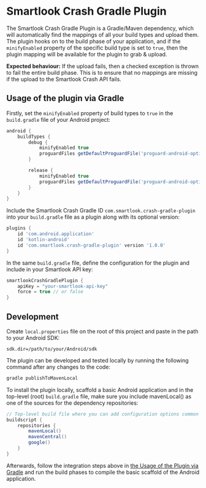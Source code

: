 # Smartlook Crash Gradle Plugin

The Smartlook Crash Gradle Plugin is a Gradle/Maven dependency, which will automatically find the mappings of all your build types and upload them.
The plugin hooks on to the build phase of your application, and if the `minifyEnabled` property of the specific build type is set to `true`,
then the plugin mapping will be available for the plugin to grab & upload.

**Expected behaviour:**
If the upload fails, then a checked exception is thrown to fail the entire build phase. This is to ensure that no mappings are missing if the upload
to the Smartlook Crash API fails.

## Usage of the plugin via Gradle

Firstly, set the `minifyEnabled` property of build types to `true` in the `build.gradle` file of your Android project:

```groovy
android {
    buildTypes {
        debug {
            minifyEnabled true
            proguardFiles getDefaultProguardFile('proguard-android-optimize.txt'), 'proguard-rules.pro'
        }

        release {
            minifyEnabled true
            proguardFiles getDefaultProguardFile('proguard-android-optimize.txt'), 'proguard-rules.pro'
        }
    }
}
```

Include the Smartlook Crash Gradle ID `com.smartlook.crash-gradle-plugin` into your `build.gradle` file as a plugin along with its optional version:

```groovy
plugins {
    id 'com.android.application'
    id 'kotlin-android'
    id 'com.smartlook.crash-gradle-plugin' version '1.0.0'
}
```

In the same `build.gradle` file, define the configuration for the plugin and include in your Smartlook API key:

```groovy
smartlookCrashGradlePlugin {
    apiKey = "your-smartlook-api-key"
    force = true // or false
}
```

## Development

Create `local.properties` file on the root of this project and paste in the path to your Android SDK:

```
sdk.dir=/path/to/your/Android/sdk
```

The plugin can be developed and tested locally by running the following command after any changes to the code:

```groovy
gradle publishToMavenLocal
```

To install the plugin locally, scaffold a basic Android application and in the top-level (root) `build.gradle` file, make sure you include mavenLocal() as one of the sources for the dependency repositories:

```groovy
// Top-level build file where you can add configuration options common to all sub-projects/modules.
buildscript {
    repositories {
        mavenLocal()
        mavenCentral()
        google()
    }
}
```

Afterwards, follow the integration steps above in [the Usage of the Plugin via Gradle](#usage-of-the-plugin-via-gradle) and run the build phases to compile the basic scaffold of the Android application.

